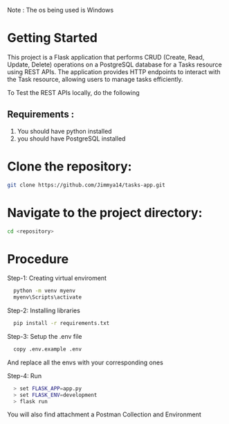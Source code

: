 
Note : The os being used is Windows
# Getting Started
This project is a Flask application that performs CRUD (Create, Read, Update, Delete) operations on a PostgreSQL database for a Tasks resource using REST APIs. The application provides HTTP endpoints to interact with the Task resource, allowing users to manage tasks efficiently.

To Test the REST APIs locally, do the following

## Requirements :
1. You should have python installed
2. you should have PostgreSQL installed


# Clone the repository:
```bash
git clone https://github.com/Jimmya14/tasks-app.git
```

# Navigate to the project directory:
```bash
cd <repository>
```

# Procedure
Step-1: Creating virtual enviroment
  ```bash
    python -m venv myenv
    myenv\Scripts\activate
  ```

Step-2: Installing libraries
  ```bash
    pip install -r requirements.txt
  ```

Step-3: Setup the .env file
  ```bash
    copy .env.example .env
  ```
  And replace all the envs with your corresponding ones


Step-4: Run
```bash
  > set FLASK_APP=app.py
  > set FLASK_ENV=development
  > flask run
```
You will also find attachment a Postman Collection and Environment
